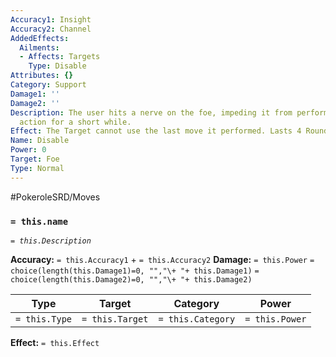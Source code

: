 ```yaml
---
Accuracy1: Insight
Accuracy2: Channel
AddedEffects:
  Ailments:
  - Affects: Targets
    Type: Disable
Attributes: {}
Category: Support
Damage1: ''
Damage2: ''
Description: The user hits a nerve on the foe, impeding it from performing its previous
  action for a short while.
Effect: The Target cannot use the last move it performed. Lasts 4 Rounds.
Name: Disable
Power: 0
Target: Foe
Type: Normal
---
```


#PokeroleSRD/Moves

### `= this.name` 
*`= this.Description`*

**Accuracy:** `= this.Accuracy1` + `= this.Accuracy2`
**Damage:** `= this.Power` `= choice(length(this.Damage1)=0, "","\+ "+ this.Damage1)` `= choice(length(this.Damage2)=0, "","\+ "+ this.Damage2)`

| Type          | Target          | Category          | Power          |
| ------------- | --------------- | ----------------  | -------------- |
| `= this.Type` | `= this.Target` | `= this.Category` | `= this.Power` | 

**Effect:** `= this.Effect`